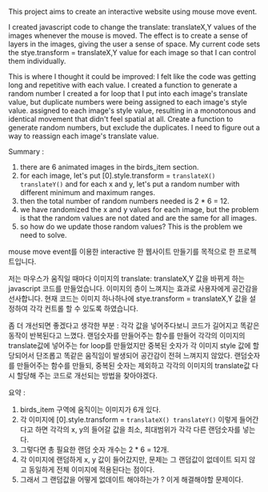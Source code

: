 This project aims to create an interactive website using mouse move event.

I created javascript code to change the translate: translateX,Y values of the images whenever the mouse is moved. The effect is to create a sense of layers in the images, giving the user a sense of space. 
My current code sets the stye.transform = translateX,Y value for each image so that I can control them individually. 

This is where I thought it could be improved:
I felt like the code was getting long and repetitive with each value.
I created a function to generate a random number 
I created a for loop that I put into each image's translate value, but duplicate numbers were being assigned to each image's style value.
assigned to each image's style value, resulting in a monotonous and identical movement that didn't feel spatial at all.
Create a function to generate random numbers, but exclude the duplicates.
I need to figure out a way to reassign each image's translate value.

Summary :
1. there are 6 animated images in the birds_item section.
2. for each image, let's put [0].style.transform = `translateX() translateY()` and for each x and y, let's put a random number with different minimum and maximum ranges.
3. then the total number of random numbers needed is 2 * 6 = 12.
4. we have randomized the x and y values for each image, but the problem is that the random values are not dated and are the same for all images. 
5. so how do we update those random values? This is the problem we need to solve.

mouse move event를 이용한 interactive 한 웹사이트 만들기를 목적으로 한 프로젝트입니다.

저는 마우스가 움직일 때마다 이미지의 translate: translateX,Y 값을 바뀌게 하는 javascript 코드를 만들었습니다. 이미지의 층이 느껴지는 효과로 사용자에게 공간감을 선사합니다. 
현재 코드는 이미지 하나하나에 stye.transform = translateX,Y 값을 설정하여 각각 컨트롤 할 수 있도록 하였습니다. 

좀 더 개선되면 좋겠다고 생각한 부분 :
각각 값을 넣어주다보니 코드가 길어지고 똑같은 동작이 반복된다고 느꼈다.
랜덤숫자를 만들어주는 함수를 만들어 
각각의 이미지의 translate값에 넣어주는 for loop를 만들었지만 중복된 숫자가
각 이미지 style 값에 할당되어서 단조롭고 똑같은 움직임이 발생되어 공간감이 전혀 느껴지지 않았다.
랜덤숫자를 만들어주는 함수를 만들되, 중복된 숫자는 제외하고
각각의 이미지의 translate값 다시 할당해 주는 코드로 개선되는 방법을 찾아야겠다.

요약 :
1. birds_item 구역에 움직이는 이미지가 6개 있다.
2. 각 이미지에 [0].style.transform = `translateX() translateY()` 이렇게 들어간다고 하면 각각의 x, y의 들어갈 값을 최소, 최대범위가 각각 다른 랜덤숫자를 넣는다.
3. 그렇다면 총 필요한 랜덤 숫자 개수는 2 * 6 = 12개.
4. 각 이미지에 랜덤하게 x, y 값이 들어갔지만, 문제는 그 랜덤값이 없데이트 되지 않고 동일하게 전체 이미지에 적용된다는 점이다. 
5. 그래서 그 랜덤값을 어떻게 없데이트 해야하는가 ? 이게 해결해야할 문제이다.

